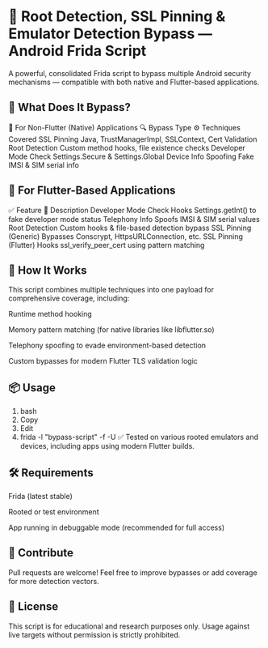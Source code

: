 # 🚀 Root Detection, SSL Pinning & Emulator Detection Bypass — Android Frida Script
A powerful, consolidated Frida script to bypass multiple Android security mechanisms — compatible with both native and Flutter-based applications.

## 🔐 What Does It Bypass?
📱 For Non-Flutter (Native) Applications
🔍 Bypass Type	⚙️ Techniques Covered
SSL Pinning	Java, TrustManagerImpl, SSLContext, Cert Validation
Root Detection	Custom method hooks, file existence checks
Developer Mode Check	Settings.Secure & Settings.Global
Device Info Spoofing	Fake IMSI & SIM serial info

## 💙 For Flutter-Based Applications
✅ Feature	📖 Description
Developer Mode Check	Hooks Settings.getInt() to fake developer mode status
Telephony Info	Spoofs IMSI & SIM serial values
Root Detection	Custom hooks & file-based detection bypass
SSL Pinning (Generic)	Bypasses Conscrypt, HttpsURLConnection, etc.
SSL Pinning (Flutter)	Hooks ssl_verify_peer_cert using pattern matching

## 🧠 How It Works
This script combines multiple techniques into one payload for comprehensive coverage, including:

Runtime method hooking

Memory pattern matching (for native libraries like libflutter.so)

Telephony spoofing to evade environment-based detection

Custom bypasses for modern Flutter TLS validation logic

## 📦 Usage
1. bash
2. Copy
3. Edit
4. frida -l "bypass-script" -f <package-name> -U
✅ Tested on various rooted emulators and devices, including apps using modern Flutter builds.

## 🛠️ Requirements
Frida (latest stable)

Rooted or test environment

App running in debuggable mode (recommended for full access)

## 🤝 Contribute
Pull requests are welcome! Feel free to improve bypasses or add coverage for more detection vectors.

## 📜 License
This script is for educational and research purposes only. Usage against live targets without permission is strictly prohibited.
